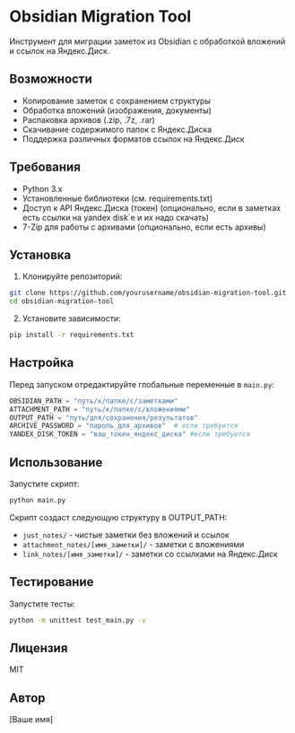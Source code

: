 # Obsidian Migration Tool

Инструмент для миграции заметок из Obsidian с обработкой вложений и ссылок на Яндекс.Диск.

## Возможности

- Копирование заметок с сохранением структуры
- Обработка вложений (изображения, документы)
- Распаковка архивов (.zip, .7z, .rar)
- Скачивание содержимого папок с Яндекс.Диска
- Поддержка различных форматов ссылок на Яндекс.Диск

## Требования

- Python 3.x
- Установленные библиотеки (см. requirements.txt)
- Доступ к API Яндекс.Диска (токен) (опционально, если в заметках есть ссылки на yandex disk`е и их надо скачать)
- 7-Zip для работы с архивами (опционально, если есть архивы)

## Установка

1. Клонируйте репозиторий:
```bash
git clone https://github.com/yourusername/obsidian-migration-tool.git
cd obsidian-migration-tool
```

2. Установите зависимости:
```bash
pip install -r requirements.txt
```

## Настройка

Перед запуском отредактируйте глобальные переменные в `main.py`:

```python
OBSIDIAN_PATH = "путь/к/папке/с/заметками"
ATTACHMENT_PATH = "путь/к/папке/с/вложениями"
OUTPUT_PATH = "путь/для/сохранения/результатов"
ARCHIVE_PASSWORD = "пароль_для_архивов"  # если требуется
YANDEX_DISK_TOKEN = "ваш_токен_яндекс_диска" #если требуется
```

## Использование

Запустите скрипт:
```bash
python main.py
```

Скрипт создаст следующую структуру в OUTPUT_PATH:
- `just_notes/` - чистые заметки без вложений и ссылок
- `attachment_notes/[имя_заметки]/` - заметки с вложениями
- `link_notes/[имя_заметки]/` - заметки со ссылками на Яндекс.Диск

## Тестирование

Запустите тесты:
```bash
python -m unittest test_main.py -v
```

## Лицензия

MIT

## Автор

[Ваше имя] 
